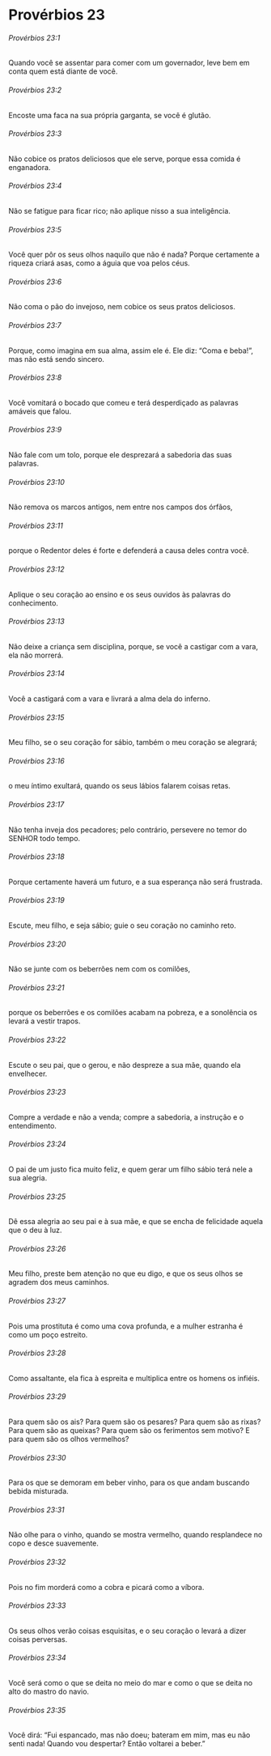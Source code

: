 # Provérbios 23

###### Provérbios 23:1

Quando você se assentar para comer com um governador, leve bem em conta quem está diante de você.

###### Provérbios 23:2

Encoste uma faca na sua própria garganta, se você é glutão.

###### Provérbios 23:3

Não cobice os pratos deliciosos que ele serve, porque essa comida é enganadora.

###### Provérbios 23:4

Não se fatigue para ficar rico; não aplique nisso a sua inteligência.

###### Provérbios 23:5

Você quer pôr os seus olhos naquilo que não é nada? Porque certamente a riqueza criará asas, como a águia que voa pelos céus.

###### Provérbios 23:6

Não coma o pão do invejoso, nem cobice os seus pratos deliciosos.

###### Provérbios 23:7

Porque, como imagina em sua alma, assim ele é. Ele diz: “Coma e beba!”, mas não está sendo sincero.

###### Provérbios 23:8

Você vomitará o bocado que comeu e terá desperdiçado as palavras amáveis que falou.

###### Provérbios 23:9

Não fale com um tolo, porque ele desprezará a sabedoria das suas palavras.

###### Provérbios 23:10

Não remova os marcos antigos, nem entre nos campos dos órfãos,

###### Provérbios 23:11

porque o Redentor deles é forte e defenderá a causa deles contra você.

###### Provérbios 23:12

Aplique o seu coração ao ensino e os seus ouvidos às palavras do conhecimento.

###### Provérbios 23:13

Não deixe a criança sem disciplina, porque, se você a castigar com a vara, ela não morrerá.

###### Provérbios 23:14

Você a castigará com a vara e livrará a alma dela do inferno.

###### Provérbios 23:15

Meu filho, se o seu coração for sábio, também o meu coração se alegrará;

###### Provérbios 23:16

o meu íntimo exultará, quando os seus lábios falarem coisas retas.

###### Provérbios 23:17

Não tenha inveja dos pecadores; pelo contrário, persevere no temor do SENHOR todo tempo.

###### Provérbios 23:18

Porque certamente haverá um futuro, e a sua esperança não será frustrada.

###### Provérbios 23:19

Escute, meu filho, e seja sábio; guie o seu coração no caminho reto.

###### Provérbios 23:20

Não se junte com os beberrões nem com os comilões,

###### Provérbios 23:21

porque os beberrões e os comilões acabam na pobreza, e a sonolência os levará a vestir trapos.

###### Provérbios 23:22

Escute o seu pai, que o gerou, e não despreze a sua mãe, quando ela envelhecer.

###### Provérbios 23:23

Compre a verdade e não a venda; compre a sabedoria, a instrução e o entendimento.

###### Provérbios 23:24

O pai de um justo fica muito feliz, e quem gerar um filho sábio terá nele a sua alegria.

###### Provérbios 23:25

Dê essa alegria ao seu pai e à sua mãe, e que se encha de felicidade aquela que o deu à luz.

###### Provérbios 23:26

Meu filho, preste bem atenção no que eu digo, e que os seus olhos se agradem dos meus caminhos.

###### Provérbios 23:27

Pois uma prostituta é como uma cova profunda, e a mulher estranha é como um poço estreito.

###### Provérbios 23:28

Como assaltante, ela fica à espreita e multiplica entre os homens os infiéis.

###### Provérbios 23:29

Para quem são os ais? Para quem são os pesares? Para quem são as rixas? Para quem são as queixas? Para quem são os ferimentos sem motivo? E para quem são os olhos vermelhos?

###### Provérbios 23:30

Para os que se demoram em beber vinho, para os que andam buscando bebida misturada.

###### Provérbios 23:31

Não olhe para o vinho, quando se mostra vermelho, quando resplandece no copo e desce suavemente.

###### Provérbios 23:32

Pois no fim morderá como a cobra e picará como a víbora.

###### Provérbios 23:33

Os seus olhos verão coisas esquisitas, e o seu coração o levará a dizer coisas perversas.

###### Provérbios 23:34

Você será como o que se deita no meio do mar e como o que se deita no alto do mastro do navio.

###### Provérbios 23:35

Você dirá: “Fui espancado, mas não doeu; bateram em mim, mas eu não senti nada! Quando vou despertar? Então voltarei a beber.”

